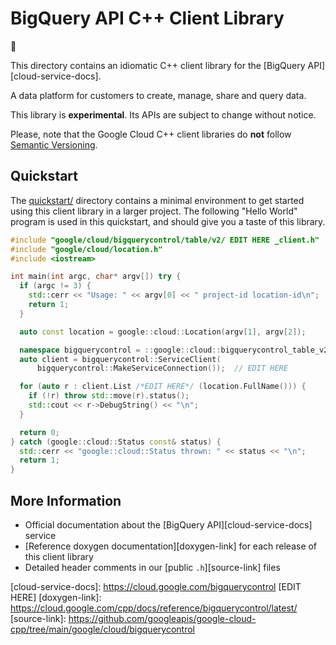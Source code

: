 # BigQuery API C++ Client Library

:construction:

This directory contains an idiomatic C++ client library for the \[BigQuery
API\]\[cloud-service-docs\].

A data platform for customers to create, manage, share and query data.

This library is **experimental**. Its APIs are subject to change without notice.

Please, note that the Google Cloud C++ client libraries do **not** follow
[Semantic Versioning](https://semver.org/).

## Quickstart

The [quickstart/](quickstart/README.md) directory contains a minimal environment
to get started using this client library in a larger project. The following
"Hello World" program is used in this quickstart, and should give you a taste of
this library.

<!-- inject-quickstart-start -->

```cc
#include "google/cloud/bigquerycontrol/table/v2/ EDIT HERE _client.h"
#include "google/cloud/location.h"
#include <iostream>

int main(int argc, char* argv[]) try {
  if (argc != 3) {
    std::cerr << "Usage: " << argv[0] << " project-id location-id\n";
    return 1;
  }

  auto const location = google::cloud::Location(argv[1], argv[2]);

  namespace bigquerycontrol = ::google::cloud::bigquerycontrol_table_v2;
  auto client = bigquerycontrol::ServiceClient(
      bigquerycontrol::MakeServiceConnection());  // EDIT HERE

  for (auto r : client.List /*EDIT HERE*/ (location.FullName())) {
    if (!r) throw std::move(r).status();
    std::cout << r->DebugString() << "\n";
  }

  return 0;
} catch (google::cloud::Status const& status) {
  std::cerr << "google::cloud::Status thrown: " << status << "\n";
  return 1;
}
```

<!-- inject-quickstart-end -->

## More Information

- Official documentation about the \[BigQuery API\]\[cloud-service-docs\]
  service
- \[Reference doxygen documentation\]\[doxygen-link\] for each release of this
  client library
- Detailed header comments in our \[public `.h`\]\[source-link\] files

\[cloud-service-docs\]: https://cloud.google.com/bigquerycontrol \[EDIT HERE\]
\[doxygen-link\]:
https://cloud.google.com/cpp/docs/reference/bigquerycontrol/latest/
\[source-link\]:
https://github.com/googleapis/google-cloud-cpp/tree/main/google/cloud/bigquerycontrol
